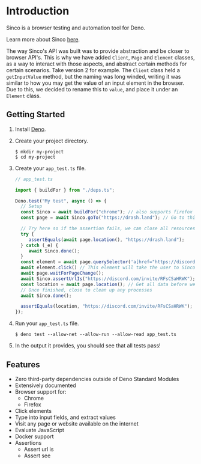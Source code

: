 # Introduction

Sinco is a browser testing and automation tool for Deno.

Learn more about Sinco [here](about-sinco).

The way Sinco's API was built was to provide abstraction and be closer to browser API's. This is why we have added `Client`, `Page` and `Element` classes, as a way to interact with those aspects, and abstract certain methods for certain scenarios. Take version 2 for example. The `Client` class held a `getInputValue` method, but the naming was long winded, writing it was similar to how you may get the value of an input element in the browser. Due to this, we decided to rename this to `value`, and place it under an `Element` class.

## Getting Started

1. Install [Deno](https://deno.land/).

2. Create your project directory.

   ```shell
   $ mkdir my-project
   $ cd my-project
   ```

3. Create your `app_test.ts` file.

   ```typescript
   // app_test.ts

   import { buildFor } from "./deps.ts";

   Deno.test("My test", async () => {
     // Setup
     const Sinco = await buildFor("chrome"); // also supports firefox
     const page = await Sinco.goTo("https://drash.land"); // Go to this page

     // Try here so if the assertion fails, we can close all resources
     try {
        assertEquals(await page.location(), "https://drash.land");
     } catch (_e) {
        await Sinco.done();
     }
     const element = await page.querySelector('a[href="https://discord.gg/RFsCSaHRWK"]');
     await element.click() // This element will take the user to Sinco's documentation
     await page.waitForPageChange();
     await Sinco.assertUrlIs("https://discord.com/invite/RFsCSaHRWK");
     const location = await page.location(); // Get all data before we close, then we can safely assert
     // Once finished, close to clean up any processes
     await Sinco.done();

     assertEquals(location, "https://discord.com/invite/RFsCSaHRWK");
   });
   ```

4. Run your `app_test.ts` file.

   ```shell
   $ deno test --allow-net --allow-run --allow-read app_test.ts
   ```

5. In the output it provides, you should see that all tests pass!

## Features

- Zero third-party dependencies outside of Deno Standard Modules
- Extensively documented
- Browser support for:
  - Chrome
  - Firefox
- Click elements
- Type into input fields, and extract values
- Visit any page or website available on the internet
- Evaluate JavaScript
- Docker support
- Assertions
  - Assert url is
  - Assert see
